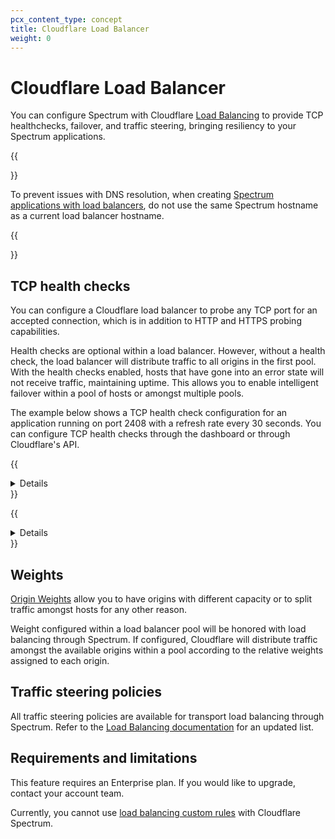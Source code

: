 ```yaml
---
pcx_content_type: concept
title: Cloudflare Load Balancer
weight: 0
---
```


# Cloudflare Load Balancer

You can configure Spectrum with Cloudflare [Load Balancing](/load-balancing/) to provide TCP healthchecks, failover, and traffic steering, bringing resiliency to your Spectrum applications.

{{<Aside type="note">}}

To prevent issues with DNS resolution, when creating [Spectrum applications with load balancers](/spectrum/get-started/#create-a-spectrum-application-using-a-load-balancer), do not use the same Spectrum hostname as a current load balancer hostname.

{{</Aside>}}

## TCP health checks

You can configure a Cloudflare load balancer to probe any TCP port for an accepted connection, which is in addition to HTTP and HTTPS probing capabilities.

Health checks are optional within a load balancer. However, without a health check, the load balancer will distribute traffic to all origins in the first pool. With the health checks enabled, hosts that have gone into an error state will not receive traffic, maintaining uptime. This allows you to enable intelligent failover within a pool of hosts or amongst multiple pools.

The example below shows a TCP health check configuration for an application running on port 2408 with a refresh rate every 30 seconds. You can configure TCP health checks through the dashboard or through Cloudflare's API.

{{<details header="TCP health check - Dashboard example">}}

![Manage monitors dialog with TCP health check running on port 2408 and a 30 second refresh rate](/images/spectrum/spectrum-tcp-check.png)

{{</details>}}

{{<details header="TCP health check - API example">}}

```bash
curl 'https://api.cloudflare.com/client/v4/organizations/{ORG_ID}/load_balancers/monitors'  \
-H 'Content-Type: application/json' \
-H 'X-Auth-Email: user@example.com' \
-H 'X-Auth-Key: 00000000000' \
-X POST --data '{"description":"Spectrum Health Check","type":"tcp","port":2048,"interval":30,"retries":2,"timeout":5,"method":"connection_established"}'
```

```json
{
  "description": "Spectrum Health Check",
  "type": "tcp",
  "port": 2048,
  "interval": 30,
  "retries": 2,
  "timeout": 5,
  "method": "connection_established"
}
```

{{</details>}}

## Weights

[Origin Weights](/load-balancing/understand-basics/traffic-steering/origin-level-steering/#weights) allow you to have origins with different capacity or to split traffic amongst hosts for any other reason.

Weight configured within a load balancer pool will be honored with load balancing through Spectrum. If configured, Cloudflare will distribute traffic amongst the available origins within a pool according to the relative weights assigned to each origin.

## Traffic steering policies

All traffic steering policies are available for transport load balancing through Spectrum. Refer to the [Load Balancing documentation](/load-balancing/understand-basics/traffic-steering/steering-policies/) for an updated list.

## Requirements and limitations

This feature requires an Enterprise plan. If you would like to upgrade, contact your account team.

Currently, you cannot use [load balancing custom rules](/load-balancing/additional-options/load-balancing-rules/) with Cloudflare Spectrum.